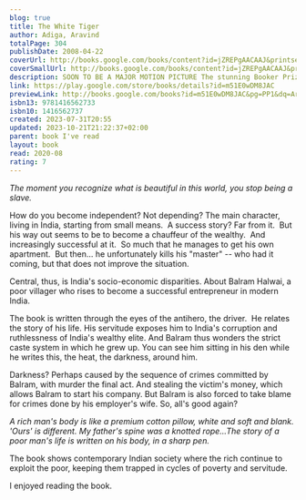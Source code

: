 ```yaml
---
blog: true
title: The White Tiger
author: Adiga, Aravind
totalPage: 304
publishDate: 2008-04-22
coverUrl: http://books.google.com/books/content?id=jZREPgAACAAJ&printsec=frontcover&img=1&zoom=1&source=gbs_api
coverSmallUrl: http://books.google.com/books/content?id=jZREPgAACAAJ&printsec=frontcover&img=1&zoom=5&source=gbs_api
description: SOON TO BE A MAJOR MOTION PICTURE The stunning Booker Prize–winning novel from the author of Amnesty and Selection Day that critics have likened to Richard Wright’s Native Son, The White Tiger follows a darkly comic Bangalore driver through the poverty and corruption of modern India’s caste society. “This is the authentic voice of the Third World, like you've never heard it before” (John Burdett, Bangkok 8). The white tiger of this novel is Balram Halwai, a poor Indian villager whose great ambition leads him to the zenith of Indian business culture, the world of the Bangalore entrepreneur. On the occasion of the president of China’s impending trip to Bangalore, Balram writes a letter to him describing his transformation and his experience as driver and servant to a wealthy Indian family, which he thinks exemplifies the contradictions and complications of Indian society. Recalling The Death of Vishnu and Bangkok 8 in ambition, scope, The White Tiger is narrative genius with a mischief and personality all its own. Amoral, irreverent, deeply endearing, and utterly contemporary, this novel is an international publishing sensation—and a startling, provocative debut.
link: https://play.google.com/store/books/details?id=m51E0wDM8JAC
previewLink: http://books.google.com/books?id=m51E0wDM8JAC&pg=PP1&dq=Aravind+Adiga,+The+White+Tiger&hl=&as_pt=BOOKS&cd=10&source=gbs_api
isbn13: 9781416562733
isbn10: 1416562737
created: 2023-07-31T20:55
updated: 2023-10-21T21:22:37+02:00
parent: book I've read
layout: book
read: 2020-08
rating: 7
---
```

  
*The moment you recognize what is beautiful in this world, you stop being a slave.*  
  
How do you become independent?  Not depending?  The main character, living in India, starting from small means.  A success story? Far from it.  But his way out seems to be to become a chauffeur of the wealthy.  And increasingly successful at it.  So much that he manages to get his own apartment.  But then... he unfortunately kills his "master" -- who had it coming, but that does not improve the situation.  
  
Central, thus, is India's socio-economic disparities.  About Balram Halwai, a poor villager who rises to become a successful entrepreneur in modern India.  
  
The book is written through the eyes of the antihero, the driver.  He relates the story of his life. His servitude exposes him to India's corruption and ruthlessness of India's wealthy elite. And Balram thus wonders the strict caste system in which he grew up.  You can see him sitting in his den while he writes this, the heat, the darkness, around him.   
  
Darkness?  Perhaps caused by the sequence of crimes committed by Balram, with murder the final act. And stealing the victim's money, which allows Balram to start his company. But Balram is also forced to take blame for crimes done by his employer's wife.  So, all's good again?  
  
*A rich man's body is like a premium cotton pillow, white and soft and blank. 'Ours' is different. My father's spine was a knotted rope...The story of a poor man's life is written on his body, in a sharp pen.*  
  
The book shows contemporary Indian society where the rich continue to exploit the poor, keeping them trapped in cycles of poverty and servitude.   
  
I enjoyed reading the book.